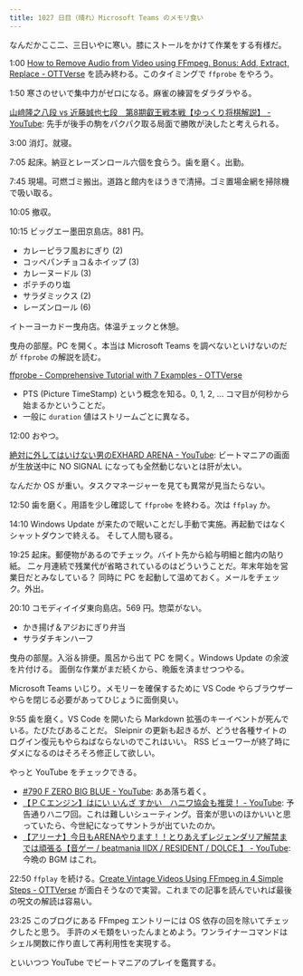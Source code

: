 ```yaml
---
title: 1027 日目（晴れ）Microsoft Teams のメモリ食い
---
```


なんだかここ二、三日いやに寒い。膝にストールをかけて作業をする有様だ。

1:00 [How to Remove Audio from Video using FFmpeg. Bonus: Add, Extract, Replace - OTTVerse](https://ottverse.com/add-remove-extract-audio-from-video-using-ffmpeg/)
を読み終わる。このタイミングで `ffprobe` をやろう。

1:50 寒さのせいで集中力がゼロになる。麻雀の練習をダラダラやる。

[山﨑隆之八段 vs 近藤誠也七段　第8期叡王戦本戦【ゆっくり将棋解説】 - YouTube](https://www.youtube.com/watch?v=K0yK3cO8nTY):
先手が後手の駒をパクパク取る局面で勝敗が決したと考えられる。

3:00 消灯。就寝。

7:05 起床。納豆とレーズンロール六個を食らう。歯を磨く。出勤。

7:45 現場。可燃ゴミ搬出。道路と館内をほうきで清掃。ゴミ置場金網を掃除機で吸い取る。

10:05 撤収。

10:15 ビッグエー墨田京島店。881 円。

* カレーピラフ風おにぎり (2)
* コッペパンチョコ＆ホイップ (3)
* カレーヌードル (3)
* ポテチのり塩
* サラダミックス (2)
* レーズンロール (6)

イトーヨーカドー曳舟店。体温チェックと休憩。

曳舟の部屋。PC を開く。本当は Microsoft Teams を調べないといけないのだが `ffprobe` の解説を読む。

[ffprobe - Comprehensive Tutorial with 7 Examples - OTTVerse](https://ottverse.com/ffprobe-comprehensive-tutorial-with-examples/)

* PTS (Picture TimeStamp) という概念を知る。0, 1, 2, ... コマ目が何秒から始まるかということだ。
* 一般に `duration` 値はストリームごとに異なる。

12:00 おやつ。

[絶対に外してはいけない男のEXHARD ARENA - YouTube](https://www.youtube.com/watch?v=2026E4nnoFw):
ビートマニアの画面が生放送中に NO SIGNAL になっても全然動じないとは肝が太い。

なんだか OS が重い。タスクマネージャーを見ても異常が見当たらない。

12:50 歯を磨く。用語を少し確認して `ffprobe` を終わる。次は `ffplay` か。

14:10 Windows Update が来たので眠いことだし手動で実施。再起動ではなくシャットダウンで終える。
そして人間も寝る。

19:25 起床。郵便物があるのでチェック。バイト先から給与明細と館内の貼り紙。
二ヶ月連続で残業代が省略されているのはどういうことだ。年末年始を営業日だとみなしている？
同時に PC を起動して温めておく。メールをチェック。外出。

20:10 コモディイイダ東向島店。569 円。惣菜がない。

* かき揚げ＆アジおにぎり弁当
* サラダチキンハーフ

曳舟の部屋。入浴＆排便。風呂から出て PC を開く。Windows Update の余波を片付ける。
面倒な作業がまだ続くから、晩飯を済ませつつやる。

Microsoft Teams いじり。メモリーを確保するために VS Code やらブラウザーやらを閉じる必要があってひじょうに面倒臭い。

9:55 歯を磨く。VS Code を開いたら Markdown 拡張のキーイベントが死んでいる。たびたびあることだ。
Sleipnir の更新も起きるが、どうせ各種サイトのログイン復元もやらねばならないのでこれはいい。
RSS ビューワーが終了時にダメになるのはそろそろ修正して欲しい。

やっと YouTube をチェックできる。

* [#790 F ZERO BIG BLUE - YouTube](https://www.youtube.com/watch?v=2XsfgMIQHes):
  ああ落ち着く。
* [【ＰＣエンジン】はにい いんざ すかい　ハニワ協会も推奨！ - YouTube](https://www.youtube.com/watch?v=0wbXJwfbGxY):
  予告通りハニワ回。これは難しいシューティング。音楽が思いのほかいいと思っていたら、今世紀になってサントラが出ていたのか。
* [【アリーナ】今日もARENAやります！！とりあえずレジェンダリア解禁までは頑張る【音ゲー / beatmania IIDX / RESIDENT / DOLCE.】 - YouTube](https://www.youtube.com/watch?v=mPAiQ8FgGsc):
  今晩の BGM はこれ。

22:50 `ffplay` を続ける。[Create Vintage Videos Using FFmpeg in 4 Simple Steps - OTTVerse](https://ottverse.com/create-vintage-videos-using-ffmpeg/)
が面白そうなので実習。これまでの記事を読んでいれば最後の呪文の解読は容易い。

23:25 このブログにある FFmpeg エントリーには OS 依存の回を除いてチェックしたと思う。
手許のメモ類をいったんまとめよう。ワンライナーコマンドはシェル関数に作り直して再利用性を実現する。

といいつつ YouTube でビートマニアのプレイを鑑賞する。
